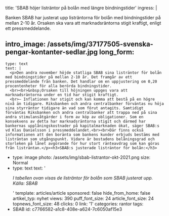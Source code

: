 title: 'SBAB höjer listräntor på bolån med längre bindningstider'
ingress: |
  <p>Banken SBAB har justerat upp listräntorna för bolån med bindningstider på mellan 2-10 år. Orsaken ska vara att marknadsräntorna stigit kraftigt, enligt ett pressmeddelande.
  </p>
  
intro_image: /assets/img/37177505-svenska-pengar-kontanter-sedlar.jpg
long_form:
  -
    type: text
    text: |
      <p>Den andra november höjde statliga SBAB sina listräntor för bolån med bindningstider på mellan 2-10 år. Det framgår av ett pressmeddelande från banken. Det handlar om en uppjustering om 0,20 procentenheter för alla berörda bindningstider.
      <br><br>&nbsp;Orsaken till höjningen uppges vara att marknadsräntorna under en tid har stigit kraftigt.
      <br>– Inflationen har stigit och kan komma att bestå på en högre nivå än tidigare. Riksbanken och andra centralbanker förväntas nu höja sina styrräntor tidigare än vad som förut antagits. Samtidigt förväntas Riksbanken och andra centralbanker att trappa ned på sina andra stimulansåtgärder i form av köp av obligationer. Som en konsekvens av detta har marknadsräntorna stigit och därmed har bankernas upplåningskostnader på kapitalmarknaden ökat, säger SBAB:s vd Klas Danielsson i pressmeddelandet.<br><br>Där finns också informationen att den boränta som bankens kunder erbjuds bestäms med listräntan som utgångspunkt. Vidare är bostadens belåningsgrad och storleken på lånet avgörande för hur stort ränteavdrag som kan göras från listräntan.</p><h3>SBAB:s justerade listräntor för bolån:</h3>
      
  -
    type: image
    photo: /assets/img/sbab-listrantor-okt-2021.png
    size: Normal
  -
    type: text
    text: '<p><i>I tabellen ovan visas de listräntor för bolån som SBAB justerat upp. Källa: SBAB</i></p>'
template: articles/article
sponsored: false
hide_from_home: false
artikel_typ: nyhet
views: 390
puff_font_size: 24
article_font_size: 24
topnews_font_size: 48
clicks: 0
link: '1'
categories: rantor
tags:
  - SBAB
id: c7766582-a1c8-408e-a624-7c6050af15e3
